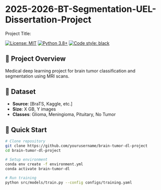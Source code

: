 # 2025-2026-BT-Segmentation-UEL-Dissertation-Project
Project Title: 

[![License: MIT](https://img.shields.io/badge/License-MIT-yellow.svg)](https://opensource.org/licenses/MIT)
[![Python 3.8+](https://img.shields.io/badge/python-3.8+-blue.svg)](https://www.python.org/downloads/)
[![Code style: black](https://img.shields.io/badge/code%20style-black-000000.svg)](https://github.com/psf/black)

## 🎯 Project Overview

Medical deep learning project for brain tumor classification and segmentation using MRI scans.

## 📁 Dataset

- **Source**: [BraTS, Kaggle, etc.]
- **Size**: X GB, Y images
- **Classes**: Glioma, Meningioma, Pituitary, No Tumor

## 🚀 Quick Start

```bash
# Clone repository
git clone https://github.com/yourusername/brain-tumor-dl-project
cd brain-tumor-dl-project

# Setup environment
conda env create -f environment.yml
conda activate brain-tumor-dl

# Run training
python src/models/train.py --config configs/training.yaml
